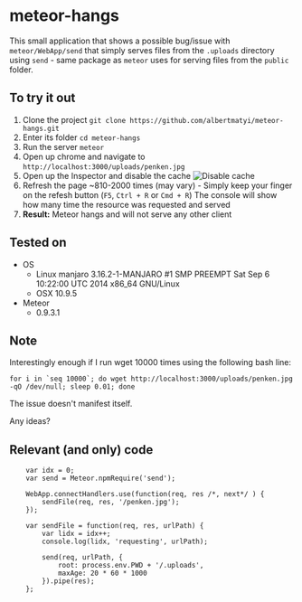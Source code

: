 meteor-hangs
============

This small application that shows a possible bug/issue with `meteor/WebApp/send` that simply serves files from the `.uploads` directory using `send` - same package as `meteor` uses for serving files from the `public` folder.

## To try it out

1. Clone the project
        `git clone https://github.com/albertmatyi/meteor-hangs.git`
1. Enter its folder
        `cd meteor-hangs`
1. Run the server
        `meteor`
1. Open up chrome and navigate to
        `http://localhost:3000/uploads/penken.jpg`
1. Open up the Inspector and disable the cache
    ![Disable cache](http://i.imgur.com/NuATTPq.png)
1. Refresh the page ~810-2000 times (may vary) - Simply keep your finger on the refesh button (`F5`, `Ctrl + R` or `Cmd + R`)
     The console will show how many time the resource was requested and served
1. **Result:** Meteor hangs and will not serve any other client


## Tested on

* OS
  * Linux manjaro 3.16.2-1-MANJARO #1 SMP PREEMPT Sat Sep 6 10:22:00 UTC 2014 x86_64 GNU/Linux
  * OSX 10.9.5
* Meteor
  * 0.9.3.1



## Note

Interestingly enough if I run wget 10000 times using the following bash line:

    for i in `seq 10000`; do wget http://localhost:3000/uploads/penken.jpg -qO /dev/null; sleep 0.01; done

The issue doesn't manifest itself.

Any ideas?

## Relevant (and only) code

		var idx = 0;
		var send = Meteor.npmRequire('send');

		WebApp.connectHandlers.use(function(req, res /*, next*/ ) {
		    sendFile(req, res, '/penken.jpg');
		});

		var sendFile = function(req, res, urlPath) {
		    var lidx = idx++;
		    console.log(lidx, 'requesting', urlPath);

		    send(req, urlPath, {
		        root: process.env.PWD + '/.uploads',
		        maxAge: 20 * 60 * 1000
		    }).pipe(res);
		};

